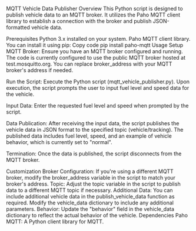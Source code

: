 MQTT Vehicle Data Publisher
Overview
This Python script is designed to publish vehicle data to an MQTT broker. It utilizes the Paho MQTT client library to establish a connection with the broker and publish JSON-formatted vehicle data.

Prerequisites
Python 3.x installed on your system.
Paho MQTT client library. You can install it using pip:
Copy code
pip install paho-mqtt
Usage
Setup MQTT Broker: Ensure you have an MQTT broker configured and running. The code is currently configured to use the public MQTT broker hosted at test.mosquitto.org. You can replace broker_address with your MQTT broker's address if needed.

Run the Script: Execute the Python script (mqtt_vehicle_publisher.py). Upon execution, the script prompts the user to input fuel level and speed data for the vehicle.

Input Data: Enter the requested fuel level and speed when prompted by the script.

Data Publication: After receiving the input data, the script publishes the vehicle data in JSON format to the specified topic (vehicle/tracking). The published data includes fuel level, speed, and an example of vehicle behavior, which is currently set to "normal".

Termination: Once the data is published, the script disconnects from the MQTT broker.

Customization
Broker Configuration: If you're using a different MQTT broker, modify the broker_address variable in the script to match your broker's address.
Topic: Adjust the topic variable in the script to publish data to a different MQTT topic if necessary.
Additional Data: You can include additional vehicle data in the publish_vehicle_data function as required. Modify the vehicle_data dictionary to include any additional parameters.
Behavior: Update the "behavior" field in the vehicle_data dictionary to reflect the actual behavior of the vehicle.
Dependencies
Paho MQTT: A Python client library for MQTT.
